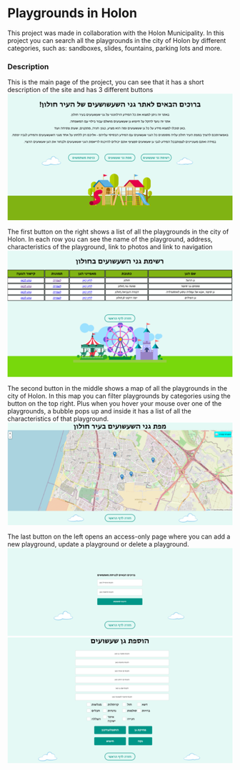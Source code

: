 # Playgrounds in Holon

This project was made in collaboration with the Holon Municipality.
In this project you can search all the playgrounds in the city of Holon by different categories, such as: sandboxes, slides, fountains, parking lots and more.

### Description

This is the main page of the project, you can see that it has a short description of the site and has 3 different buttons
![Main Page](https://github.com/bar2693lis/Playgrounds_in_Holon/blob/master/Home_Page.png)

The first button on the right shows a list of all the playgrounds in the city of Holon.
In each row you can see the name of the playground, address, characteristics of the playground, link to photos and link to navigation
![PL_List](https://github.com/bar2693lis/Playgrounds_in_Holon/blob/master/PL_List.png)

The second button in the middle shows a map of all the playgrounds in the city of Holon.
In this map you can filter playgrounds by categories using the button on the top right.
Plus when you hover your mouse over one of the playgrounds, a bubble pops up and inside it has a list of all the characteristics of that playground.
![PL_Map](https://github.com/bar2693lis/Playgrounds_in_Holon/blob/master/PL_Map.png)

The last button on the left opens an access-only page where you can add a new playground, update a playground or delete a playground.
![Login_Page](https://github.com/bar2693lis/Playgrounds_in_Holon/blob/master/Login.png)
![Admin_Page](https://github.com/bar2693lis/Playgrounds_in_Holon/blob/master/Admin.png)
